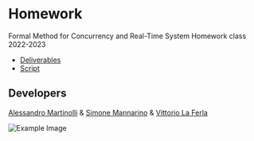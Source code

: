 # Homework
Formal Method for Concurrency and Real-Time System Homework class 2022-2023 
- [Deliverables](https://github.com/Al3ssandro-create/Formal_Methods_for_Concurrency_and_Real_Time_System/tree/main/Deliverables)
- [Script](https://github.com/Al3ssandro-create/Formal_Methods_for_Concurrency_and_Real_Time_System/tree/main/script_uppaal)
## Developers
[Alessandro Martinolli](https://github.com/Al3ssandro-create) &
[Simone Mannarino](https://github.com/ironmanna) &
[Vittorio La Ferla](https://github.com/vittoriolaferla)

![Example Image](https://github.com/Al3ssandro-create/Formal_Methods_for_Concurrency_and_Real_Time_System/tree/main/Uppaal/my_plot.png)
